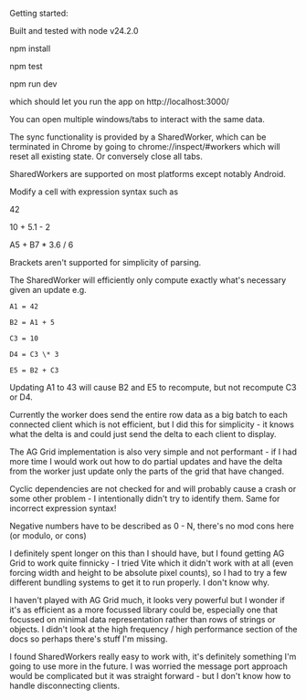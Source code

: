 Getting started:

Built and tested with node v24.2.0

npm install

npm test

npm run dev

which should let you run the app on
http://localhost:3000/

You can open multiple windows/tabs to interact with the same data.

The sync functionality is provided by a SharedWorker, which can be terminated in Chrome by going to
chrome://inspect/#workers
which will reset all existing state.
Or conversely close all tabs.

SharedWorkers are supported on most platforms except notably Android.

Modify a cell with expression syntax such as

42

10 + 5.1 - 2

A5 + B7 \* 3.6 / 6

Brackets aren't supported for simplicity of parsing.

The SharedWorker will efficiently only compute
exactly what's necessary given an update
e.g.

```
A1 = 42

B2 = A1 + 5

C3 = 10

D4 = C3 \* 3

E5 = B2 + C3
```

Updating A1 to 43 will cause B2 and E5 to recompute, but not recompute C3 or D4.

Currently the worker does send the entire row data as a big batch to each connected client which is not efficient, but I did this for simplicity - it knows what the delta is and could just send the delta to each client to display.

The AG Grid implementation is also very simple and not performant - if I had more time I would work out how to do partial updates and have the delta from the worker just update only the parts of the grid that have changed.

Cyclic dependencies are not checked for and will probably cause a crash or some other problem - I intentionally didn't try to identify them.
Same for incorrect expression syntax!

Negative numbers have to be described as 0 - N, there's no mod cons here (or modulo, or cons)

I definitely spent longer on this than I should have, but I found getting AG Grid to work quite finnicky - I tried Vite which it didn't work with at all (even forcing width and height to be absolute pixel counts), so I had to try a few different bundling systems to get it to run properly. I don't know why.

I haven't played with AG Grid much, it looks very powerful but I wonder if it's as efficient as a more focussed library could be, especially one that focussed on minimal data representation rather than rows of strings or objects.
I didn't look at the high frequency / high performance section of the docs so perhaps there's stuff I'm missing.

I found SharedWorkers really easy to work with, it's definitely something I'm going to use more in the future. I was worried the message port approach would be complicated but it was straight forward - but I don't know how to handle disconnecting clients.
